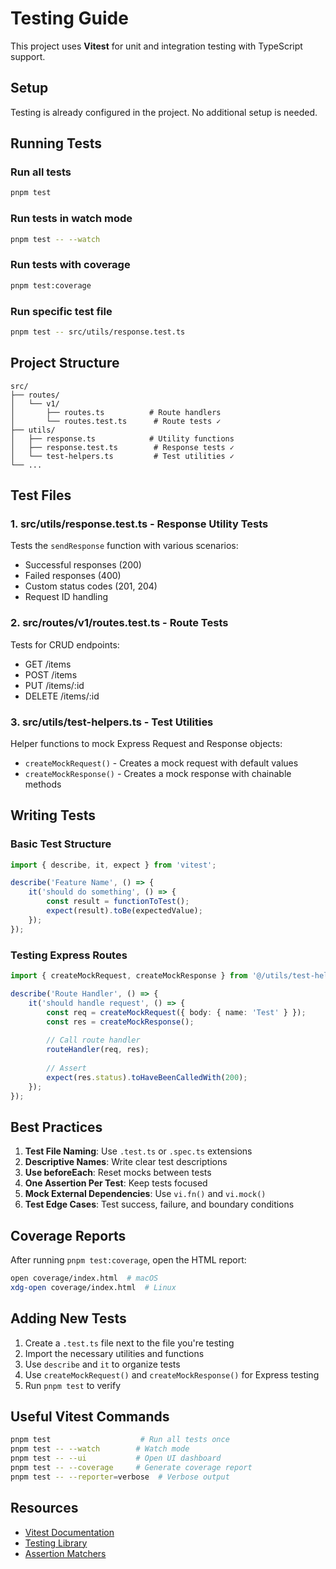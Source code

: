 # Testing Guide

This project uses **Vitest** for unit and integration testing with TypeScript support.

## Setup

Testing is already configured in the project. No additional setup is needed.

## Running Tests

### Run all tests
```bash
pnpm test
```

### Run tests in watch mode
```bash
pnpm test -- --watch
```

### Run tests with coverage
```bash
pnpm test:coverage
```

### Run specific test file
```bash
pnpm test -- src/utils/response.test.ts
```

## Project Structure

```
src/
├── routes/
│   └── v1/
│       ├── routes.ts          # Route handlers
│       └── routes.test.ts      # Route tests ✓
├── utils/
│   ├── response.ts            # Utility functions
│   ├── response.test.ts        # Response tests ✓
│   └── test-helpers.ts         # Test utilities ✓
└── ...
```

## Test Files

### 1. **src/utils/response.test.ts** - Response Utility Tests
Tests the `sendResponse` function with various scenarios:
- Successful responses (200)
- Failed responses (400)
- Custom status codes (201, 204)
- Request ID handling

### 2. **src/routes/v1/routes.test.ts** - Route Tests
Tests for CRUD endpoints:
- GET /items
- POST /items
- PUT /items/:id
- DELETE /items/:id

### 3. **src/utils/test-helpers.ts** - Test Utilities
Helper functions to mock Express Request and Response objects:
- `createMockRequest()` - Creates a mock request with default values
- `createMockResponse()` - Creates a mock response with chainable methods

## Writing Tests

### Basic Test Structure
```typescript
import { describe, it, expect } from 'vitest';

describe('Feature Name', () => {
    it('should do something', () => {
        const result = functionToTest();
        expect(result).toBe(expectedValue);
    });
});
```

### Testing Express Routes
```typescript
import { createMockRequest, createMockResponse } from '@/utils/test-helpers';

describe('Route Handler', () => {
    it('should handle request', () => {
        const req = createMockRequest({ body: { name: 'Test' } });
        const res = createMockResponse();
        
        // Call route handler
        routeHandler(req, res);
        
        // Assert
        expect(res.status).toHaveBeenCalledWith(200);
    });
});
```

## Best Practices

1. **Test File Naming**: Use `.test.ts` or `.spec.ts` extensions
2. **Descriptive Names**: Write clear test descriptions
3. **Use beforeEach**: Reset mocks between tests
4. **One Assertion Per Test**: Keep tests focused
5. **Mock External Dependencies**: Use `vi.fn()` and `vi.mock()`
6. **Test Edge Cases**: Test success, failure, and boundary conditions

## Coverage Reports

After running `pnpm test:coverage`, open the HTML report:
```bash
open coverage/index.html  # macOS
xdg-open coverage/index.html  # Linux
```

## Adding New Tests

1. Create a `.test.ts` file next to the file you're testing
2. Import the necessary utilities and functions
3. Use `describe` and `it` to organize tests
4. Use `createMockRequest()` and `createMockResponse()` for Express testing
5. Run `pnpm test` to verify

## Useful Vitest Commands

```bash
pnpm test                    # Run all tests once
pnpm test -- --watch        # Watch mode
pnpm test -- --ui           # Open UI dashboard
pnpm test -- --coverage     # Generate coverage report
pnpm test -- --reporter=verbose  # Verbose output
```

## Resources

- [Vitest Documentation](https://vitest.dev/)
- [Testing Library](https://testing-library.com/)
- [Assertion Matchers](https://vitest.dev/api/)
